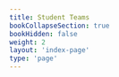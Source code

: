 ```yaml
---
title: Student Teams
bookCollapseSection: true
bookHidden: false
weight: 2
layout: 'index-page'
type: 'page'
---
```

